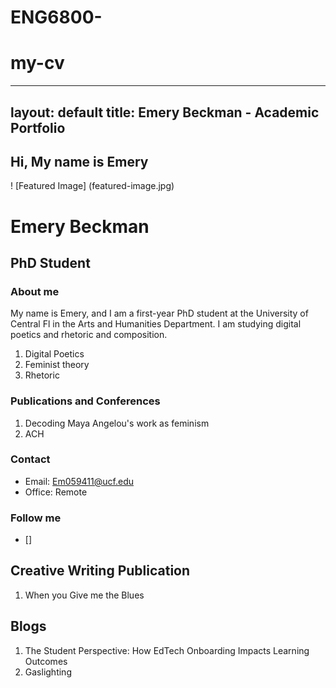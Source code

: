 # ENG6800-
# my-cv
---
layout: default
title: Emery Beckman - Academic Portfolio
---
## Hi, My name is Emery

! [Featured Image] (featured-image.jpg)


# Emery Beckman
## PhD Student

### About me
My name is Emery, and I am a first-year PhD student at the University of Central Fl in the Arts and Humanities Department. I am studying digital poetics and rhetoric and composition. 

1. Digital Poetics
2. Feminist theory
3. Rhetoric 


### Publications and Conferences 
1. Decoding Maya Angelou's work as feminism
2. ACH

### Contact

- Email: Em059411@ucf.edu
- Office: Remote 

### Follow me

- []

## Creative Writing Publication

1. When you Give me the Blues 

## Blogs 
1. The Student Perspective: How EdTech Onboarding Impacts Learning Outcomes
2. Gaslighting 
